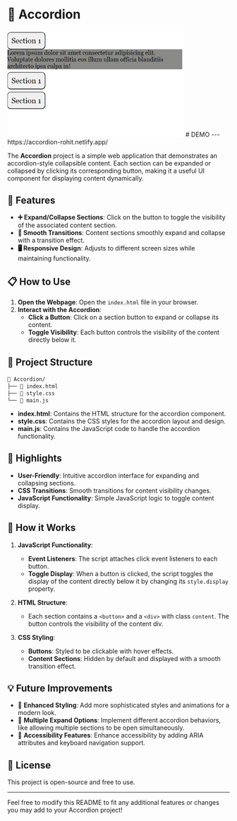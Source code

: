 # 📑 Accordion
<img src="./accordion.png" alt="Logo" width="400" />
# DEMO --- https://accordion-rohit.netlify.app/

The **Accordion** project is a simple web application that demonstrates an accordion-style collapsible content. Each section can be expanded or collapsed by clicking its corresponding button, making it a useful UI component for displaying content dynamically.

## 🚀 Features

- **➕ Expand/Collapse Sections**: Click on the button to toggle the visibility of the associated content section.
- **🎨 Smooth Transitions**: Content sections smoothly expand and collapse with a transition effect.
- **🖥️ Responsive Design**: Adjusts to different screen sizes while maintaining functionality.

## 📋 How to Use

1. **Open the Webpage**: Open the `index.html` file in your browser.
2. **Interact with the Accordion**:
   - **Click a Button**: Click on a section button to expand or collapse its content.
   - **Toggle Visibility**: Each button controls the visibility of the content directly below it.

## 📂 Project Structure

```
📁 Accordion/
├── 📄 index.html
├── 📄 style.css
└── 📄 main.js
```

- **index.html**: Contains the HTML structure for the accordion component.
- **style.css**: Contains the CSS styles for the accordion layout and design.
- **main.js**: Contains the JavaScript code to handle the accordion functionality.

## 🌟 Highlights

- **User-Friendly**: Intuitive accordion interface for expanding and collapsing sections.
- **CSS Transitions**: Smooth transitions for content visibility changes.
- **JavaScript Functionality**: Simple JavaScript logic to toggle content display.

## 🤖 How it Works

1. **JavaScript Functionality**:
   - **Event Listeners**: The script attaches click event listeners to each button.
   - **Toggle Display**: When a button is clicked, the script toggles the display of the content directly below it by changing its `style.display` property.

2. **HTML Structure**:
   - Each section contains a `<button>` and a `<div>` with class `content`. The button controls the visibility of the content div.

3. **CSS Styling**:
   - **Buttons**: Styled to be clickable with hover effects.
   - **Content Sections**: Hidden by default and displayed with a smooth transition effect.

## 💡 Future Improvements

- 🎨 **Enhanced Styling**: Add more sophisticated styles and animations for a modern look.
- 🧩 **Multiple Expand Options**: Implement different accordion behaviors, like allowing multiple sections to be open simultaneously.
- 📲 **Accessibility Features**: Enhance accessibility by adding ARIA attributes and keyboard navigation support.

## 📝 License

This project is open-source and free to use.

---

Feel free to modify this README to fit any additional features or changes you may add to your Accordion project!
